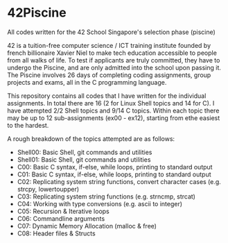# 42Piscine
All codes written for the 42 School Singapore's selection phase (piscine)

42 is a tuition-free computer science / ICT training institute founded by french billionaire Xavier Niel to make tech education accessible to people from all walks of life. To test if applicants are truly committed, they have to undergo the Piscine, and are only admitted into the school upon passing it.
The Piscine involves 26 days of completing coding assignments, group projects and exams, all in the C programming language.

This repository contains all codes that I have written for the individual assignments. In total there are 16 (2 for Linux Shell topics and 14 for C). I have attempted 2/2 Shell topics and 9/14 C topics. Within each topic there may be up to 12 sub-assignments (ex00 - ex12), starting from ethe easiest to the hardest.

A rough breakdown of the topics attempted are as follows:
- Shell00: Basic Shell, git commands and utilities
- Shell01: Basic Shell, git commands and utilities
- C00: Basic C syntax, if-else, while loops, printing to standard output
- C01: Basic C syntax, if-else, while loops, printing to standard output
- C02: Replicating system string functions, convert character cases (e.g. strcpy, lowertoupper)
- C03: Replicating system string functions (e.g. strncmp, strcat)
- C04: Working with type conversions (e.g. ascii to integer)
- C05: Recursion & Iterative loops
- C06: Commandline arguments
- C07: Dynamic Memory Allocation (malloc & free)
- C08: Header files & Structs

